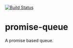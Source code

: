 [![Build Status](https://travis-ci.org/scull7/promise-queue.svg?branch=master)](https://travis-ci.org/scull7/promise-queue)

promise-queue
=============

A promise based queue.
